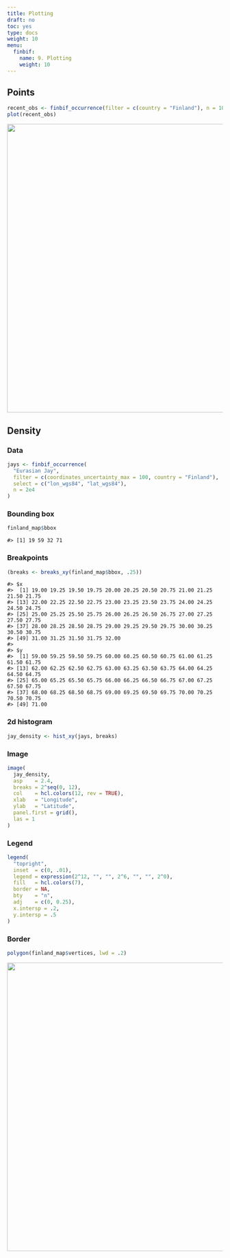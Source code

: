 ```yaml
---
title: Plotting
draft: no
toc: yes
type: docs
weight: 10
menu:
  finbif:
    name: 9. Plotting
    weight: 10
---
```




## Points

```r
recent_obs <- finbif_occurrence(filter = c(country = "Finland"), n = 1000)
plot(recent_obs)
```

<img src="/tutorials/finbif/plotting_files/figure-html/plot-points-1.png" width="672" />

## Density
### Data

```r
jays <- finbif_occurrence(
  "Eurasian Jay",
  filter = c(coordinates_uncertainty_max = 100, country = "Finland"),
  select = c("lon_wgs84", "lat_wgs84"),
  n = 2e4
)
```

### Bounding box

```r
finland_map$bbox
```

```{.language-r}
#> [1] 19 59 32 71
```

### Breakpoints

```r
(breaks <- breaks_xy(finland_map$bbox, .25))
```

```{.language-r}
#> $x
#>  [1] 19.00 19.25 19.50 19.75 20.00 20.25 20.50 20.75 21.00 21.25 21.50 21.75
#> [13] 22.00 22.25 22.50 22.75 23.00 23.25 23.50 23.75 24.00 24.25 24.50 24.75
#> [25] 25.00 25.25 25.50 25.75 26.00 26.25 26.50 26.75 27.00 27.25 27.50 27.75
#> [37] 28.00 28.25 28.50 28.75 29.00 29.25 29.50 29.75 30.00 30.25 30.50 30.75
#> [49] 31.00 31.25 31.50 31.75 32.00
#> 
#> $y
#>  [1] 59.00 59.25 59.50 59.75 60.00 60.25 60.50 60.75 61.00 61.25 61.50 61.75
#> [13] 62.00 62.25 62.50 62.75 63.00 63.25 63.50 63.75 64.00 64.25 64.50 64.75
#> [25] 65.00 65.25 65.50 65.75 66.00 66.25 66.50 66.75 67.00 67.25 67.50 67.75
#> [37] 68.00 68.25 68.50 68.75 69.00 69.25 69.50 69.75 70.00 70.25 70.50 70.75
#> [49] 71.00
```

### 2d histogram

```r
jay_density <- hist_xy(jays, breaks)
```

### Image

```r
image(
  jay_density,
  asp    = 2.4,
  breaks = 2^seq(0, 12),
  col    = hcl.colors(12, rev = TRUE),
  xlab   = "Longitude",
  ylab   = "Latitude",
  panel.first = grid(),
  las = 1
)
```

### Legend

```r
legend(
  "topright",
  inset  = c(0, .01),
  legend = expression(2^12, "", "", 2^6, "", "", 2^0),
  fill   = hcl.colors(7),
  border = NA,
  bty    = "n",
  adj    = c(0, 0.25),
  x.intersp = .2,
  y.intersp = .5
)
```

### Border

```r
polygon(finland_map$vertices, lwd = .2)
```

<img src="/tutorials/finbif/plotting_files/figure-html/plot-finland-1.png" width="672" />
